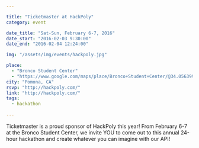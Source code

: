 ```yaml
---

title: "Ticketmaster at HackPoly"
category: event

date_title: "Sat-Sun, February 6-7, 2016"
date_start: "2016-02-03 9:30:00"
date_end: "2016-02-04 12:24:00"

img: "/assets/img/events/hackpoly.jpg"

place: 
  - "Bronco Student Center"
  - "https://www.google.com/maps/place/Bronco+Student+Center/@34.0563994,-117.8235895,17z/data=!3m1!4b1!4m2!3m1!1s0x80c32eafe97cfa0f:0x4b135e36979ae41"
city: "Pomona, CA"
rsvp: "http://hackpoly.com/"
link: "http://hackpoly.com/"
tags: 
  - hackathon
 
---
```


Ticketmaster is a proud sponsor of HackPoly this year! From February 6-7 at the Bronco Student Center, we invite YOU to come out to this annual 24-hour hackathon and create whatever you can imagine with our API!
